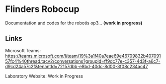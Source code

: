 # Flinders Robocup
Documentation and codes for the robotis op3... **(work in progress)**


## Links

Microsoft Teams: https://teams.microsoft.com/l/team/19%3a1f40a7eae69e46709832b40709157fc4%40thread.tacv2/conversations?groupId=ff9dc77e-c357-4d3f-a6c7-d9cd24a57c2f&tenantId=72157dbb-e8bd-40dc-8d00-3f08c234ac47

Laboratory Website: Work in Progress


